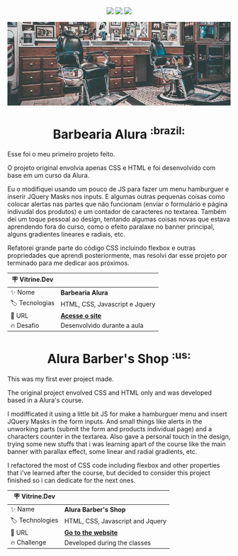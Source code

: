 <div align="center">
<img src="https://img.shields.io/badge/HTML5-E34F26?style=for-the-badge&logo=html5&logoColor=white">
<img src="https://img.shields.io/badge/CSS3-1572B6?style=for-the-badge&logo=css3&logoColor=white">
<img src="https://img.shields.io/badge/JavaScript-323330?style=for-the-badge&logo=javascript&logoColor=F7DF1E">
</div>

<div align="center">
  
![Banner Barbearia Alura](https://raw.githubusercontent.com/RamosCarlosEduardo/Barbearia-Alura/main/images/banner.jpg#vitrinedev)

</div>



<h1 align="center" font-size="30px">Barbearia Alura <sup>:brazil:</sup></h1>
Esse foi o meu primeiro projeto feito.

O projeto original envolvia apenas CSS e HTML e foi desenvolvido com base em um curso da Alura.



Eu o modifiquei usando um pouco de JS para fazer um menu hamburguer e inserir JQuery Masks nos inputs.
E algumas outras pequenas coisas como colocar alertas nas partes que não funcionam (enviar o formulário e página indivudal dos produtos) e um contador de caracteres no textarea.
Também dei um toque pessoal ao design, tentando algumas coisas novas que estava aprendendo fora do curso, como o efeito paralaxe no banner principal, alguns gradientes lineares e radiais, etc.

Refatorei grande parte do código CSS incluindo flexbox e outras propriedades que aprendi posteriormente, mas resolvi dar esse projeto por terminado para me dedicar aos próximos.

|  :placard: Vitrine.Dev  |     |
| -------------- | --- |
| :sparkles: Nome        | **Barbearia Alura** |
| :label: Tecnologias | HTML, CSS, Javascript e Jquery  |
| :rocket: URL         | [**Acesse o site**](https://ramoscarloseduardo.github.io/Barbearia-Alura/) |
| :fire: Desafio     | Desenvolvido durante a aula |


<h1 align="center" font-size="30px">Alura Barber's Shop <sup>:us:</sup></h1>
This was my first ever project made.

The original project envolved CSS and HTML only and was developed based in a Alura's course.

I modifficated it using a little bit JS for make a hamburguer menu and insert JQuery Masks in the form inputs. And small things like alerts in the unworking parts (submit the form and products individual page) and a characters counter in the textarea.
Also gave a personal touch in the design, trying some new stuffs that i was learning apart of the course like the main banner with parallax effect, some linear and radial gradients, etc.

I refactored the most of CSS code including flexbox and other properties that i've learned after the course, but decided to consider this project finished so i can dedicate for the next ones.

| 🪧 Vitrine.Dev  |     |
| -------------- | --- |
| ✨ Name        | **Alura Barber's Shop** |
| 🏷️ Technologies | HTML, CSS, Javascript and Jquery  |
| 🚀 URL         | [**Go to the website**](https://ramoscarloseduardo.github.io/Barbearia-Alura/) |
| 🔥 Challenge     | Developed during the classes |
